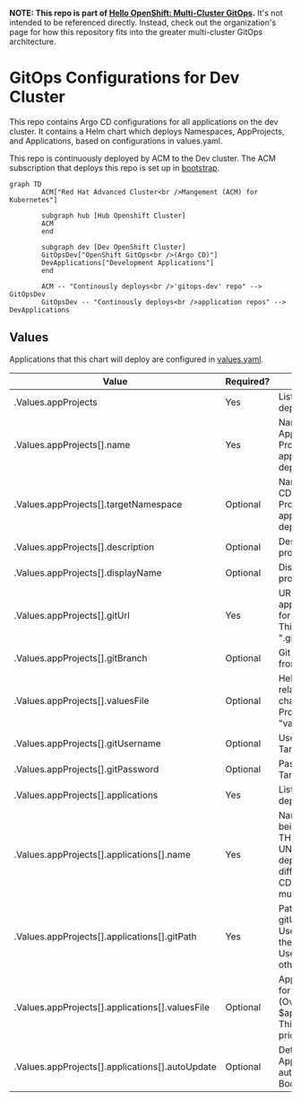 **NOTE: This repo is part of [Hello OpenShift: Multi-Cluster GitOps].** It's
not intended to be referenced directly. Instead, check out the organization's
page for how this repository fits into the greater multi-cluster GitOps
architecture.

# GitOps Configurations for Dev Cluster

This repo contains Argo CD configurations for all applications on the dev
cluster. It contains a Helm chart which deploys Namespaces, AppProjects, and
Applications, based on configurations in values.yaml.

This repo is continuously deployed by ACM to the Dev cluster. The ACM
subscription that deploys this repo is set up in [bootstrap].

```mermaid
graph TD
        ACM["Red Hat Advanced Cluster<br />Mangement (ACM) for Kubernetes"]

        subgraph hub [Hub Openshift Cluster]
        ACM
        end

        subgraph dev [Dev OpenShift Cluster]
        GitOpsDev["OpenShift GitOps<br />(Argo CD)"]
        DevApplications["Development Applications"]
        end

        ACM -- "Continously deploys<br />'gitops-dev' repo" --> GitOpsDev
        GitOpsDev -- "Continously deploys<br />application repos" --> DevApplications
```

## Values

Applications that this chart will deploy are configured in
[values.yaml](values.yaml).

|          Value                                    | Required?   | Description |
| --------------------------------------------      | ----------- | ----------- |
| .Values.appProjects                               |   Yes       | List of projects to deploy |
| .Values.appProjects[].name                        |   Yes       | Name of the Argo CD AppProject and OCP Project (namespace) applications will be deployed into |
| .Values.appProjects[].targetNamespace             |   Optional  | Namespace of the Argo CD AppProject and OCP Project (namespace) applications will be deployed into |
| .Values.appProjects[].description                 |   Optional  | Description for the project. Default: "" |
| .Values.appProjects[].displayName                 |   Optional  | Display name for the project. Default: "" |
| .Values.appProjects[].gitUrl                      |   Yes       | URL to the Git repo with application Helm charts for this project. NOTE: This URL should end in ".git". |
| .Values.appProjects[].gitBranch                   |   Optional  | Git branch to pull charts from. Default: "main" |
| .Values.appProjects[].valuesFile                  |   Optional  | Helm values file to use relative to each helm chart within a GitOps Project. Default: "values.yaml" |
| .Values.appProjects[].gitUsername                 |   Optional  | Username login for Target repository. |
| .Values.appProjects[].gitPassword                 |   Optional  | Password/PAT for Target repository. |
| .Values.appProjects[].applications                |   Yes       | List of applications to deploy in the project |
| .Values.appProjects[].applications[].name         |   Yes       | Name of the application being deployed. NOTE: THIS MUST BE UNIQUE! Even if deployed into a different project, Argo CD Application names must be unique. |
| .Values.appProjects[].applications[].gitPath      |   Yes       | Path inside the project gitUrl to the Helm chart. Use "." if the chart is in the root of the repo. Use a relative path otherwise. |
| .Values.appProjects[].applications[].valuesFile   |   Optional  | Application values file for a single helm chart (Overwrites $appProject.valuesFile). This value is highest priority. |
| .Values.appProjects[].applications[].autoUpdate   |   Optional  | Determine if an Argo Application should be auto updated. (Default Bool: false) |


[Hello OpenShift: Multi-Cluster GitOps]: https://github.com/hello-openshift-multicluster-gitops
[bootstrap]: https://github.com/hello-openshift-multicluster-gitops/bootstrap
